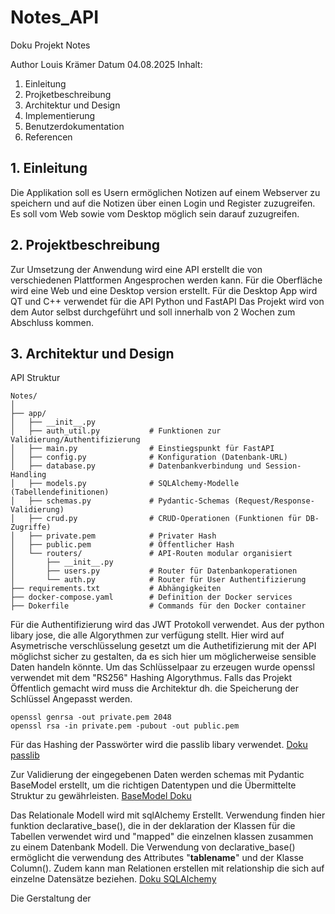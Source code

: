# Notes_API

Doku Projekt Notes

Author 
    Louis Krämer
Datum 
    04.08.2025
Inhalt:
1.	Einleitung 
2.	Projketbeschreibung 
3.	Architektur und Design
4.	Implementierung 
5.	Benutzerdokumentation
6.	Referencen



## 1.	Einleitung 
Die Applikation soll es Usern ermöglichen Notizen auf einem Webserver zu speichern und auf die Notizen über einen Login und Register zuzugreifen. Es soll vom Web sowie vom Desktop möglich sein darauf zuzugreifen.

## 2.	Projektbeschreibung
Zur Umsetzung der Anwendung wird eine API erstellt die von verschiedenen Plattformen Angesprochen werden kann. Für die Oberfläche wird eine Web und eine Desktop version erstellt. Für die Desktop App wird QT und C++ verwendet für die API Python und FastAPI
Das Projekt wird von dem Autor selbst durchgeführt und soll innerhalb von 2 Wochen zum Abschluss kommen.

## 3.	Architektur und Design

API Struktur
```plaintext
Notes/
│
├── app/
│   ├── __init__.py
│   ├── auth_util.py           # Funktionen zur Validierung/Authentifizierung
│   ├── main.py                # Einstiegspunkt für FastAPI
│   ├── config.py              # Konfiguration (Datenbank-URL)
│   ├── database.py            # Datenbankverbindung und Session-Handling
│   ├── models.py              # SQLAlchemy-Modelle (Tabellendefinitionen)
│   ├── schemas.py             # Pydantic-Schemas (Request/Response-Validierung)
│   ├── crud.py                # CRUD-Operationen (Funktionen für DB-Zugriffe)
│   ├── private.pem            # Privater Hash 
│   ├── public.pem             # Öffentlicher Hash
│   └── routers/               # API-Routen modular organisiert
│       ├── __init__.py
│       ├── users.py           # Router für Datenbankoperationen
│       └── auth.py            # Router für User Authentifizierung
├── requirements.txt           # Abhängigkeiten 
├── docker-compose.yaml        # Definition der Docker services
├── Dokerfile                  # Commands für den Docker container 
```

Für die Authentifizierung wird das JWT Protokoll verwendet. Aus der python libary jose, die alle Algorythmen zur verfügung stellt.
Hier wird auf Asymetrische verschlüsselung gesetzt um die Authetifizierung mit der API möglichst sicher zu gestalten, da es sich 
hier um möglicherweise sensible Daten handeln könnte. Um das Schlüsselpaar zu erzeugen wurde openssl verwendet mit dem "RS256" Hashing Algorythmus.
Falls das Projekt Öffentlich gemacht wird muss die Architektur dh. die Speicherung der Schlüssel Angepasst werden. 
```plaintext
openssl genrsa -out private.pem 2048
openssl rsa -in private.pem -pubout -out public.pem
```

Für das Hashing der Passwörter wird die passlib libary verwendet. [Doku passlib](https://passlib.readthedocs.io/en/stable/narr/context-tutorial.html#context-basic-example)

Zur Validierung der eingegebenen Daten werden schemas mit Pydantic BaseModel erstellt, um die richtigen 
Datentypen und die Übermittelte Struktur zu gewährleisten. [BaseModel Doku](https://docs.pydantic.dev/latest/concepts/models/)

Das Relationale Modell wird mit sqlAlchemy Erstellt. 
Verwendung finden hier funktion declarative_base(), die in der deklaration der Klassen für die Tabellen 
verwendet wird und "mapped" die einzelnen klassen zusammen zu einem Datenbank Modell. 
Die Verwendung von declarative_base() ermöglicht die verwendung des Attributes "__tablename__" und der Klasse Column(). Zudem kann man Relationen erstellen mit relationship die sich auf einzelne Datensätze beziehen. [Doku SQLAlchemy](https://docs.sqlalchemy.org/en/13/orm/extensions/declarative/basic_use.html)


Die Gerstaltung der 
